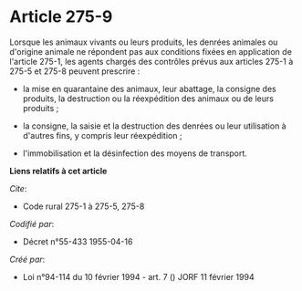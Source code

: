 # Article 275-9

Lorsque les animaux vivants ou leurs produits, les denrées animales ou d'origine animale ne répondent pas aux conditions
fixées en application de l'article 275-1, les agents chargés des contrôles prévus aux articles 275-1 à 275-5 et 275-8 peuvent
prescrire :

- la mise en quarantaine des animaux, leur abattage, la consigne des produits, la destruction ou la réexpédition des animaux
ou de leurs produits ;

- la consigne, la saisie et la destruction des denrées ou leur utilisation à d'autres fins, y compris leur réexpédition ;

- l'immobilisation et la désinfection des moyens de transport.

**Liens relatifs à cet article**

_Cite_:

  - Code rural 275-1 à 275-5, 275-8

_Codifié par_:

  - Décret n°55-433 1955-04-16

_Créé par_:

  - Loi n°94-114 du 10 février 1994 - art. 7 () JORF 11 février 1994
